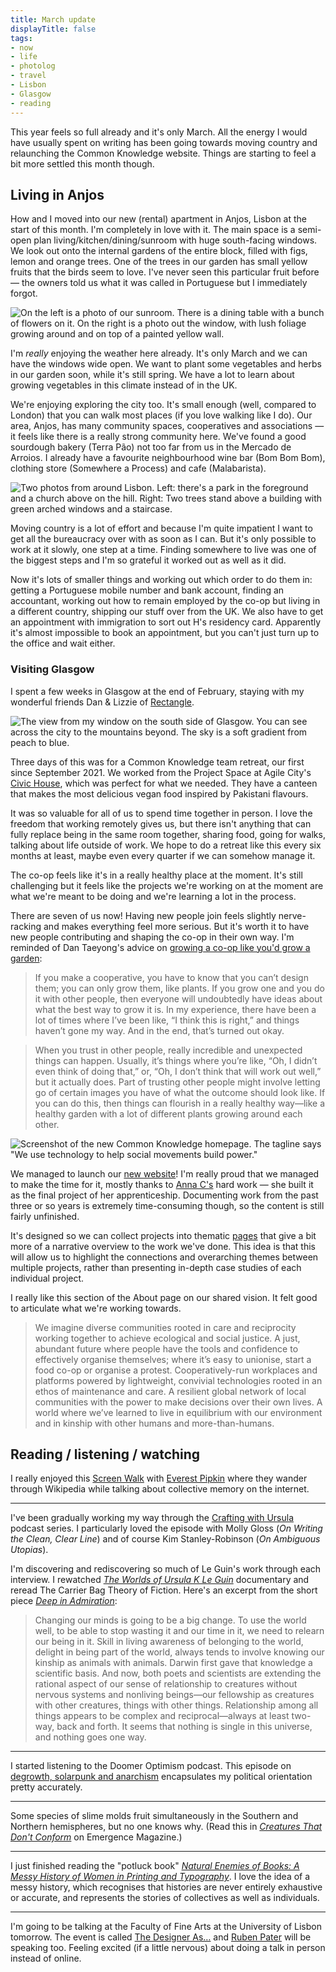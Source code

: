```yaml
---
title: March update
displayTitle: false
tags: 
- now
- life
- photolog
- travel
- Lisbon
- Glasgow
- reading
---
```


This year feels so full already and it's only March. All the energy I would have usually spent on writing has been going towards moving country and relaunching the Common Knowledge website. Things are starting to feel a bit more settled this month though.

## Living in Anjos

How and I moved into our new (rental) apartment in Anjos, Lisbon at the start of this month. I'm completely in love with it. The main space is a semi-open plan living/kitchen/dining/sunroom with huge south-facing windows. We look out onto the internal gardens of the entire block, filled with figs, lemon and orange trees. One of the trees in our garden has small yellow fruits that the birds seem to love. I've never seen this particular fruit before — the owners told us what it was called in Portuguese but I immediately forgot.

![On the left is a photo of our sunroom. There is a dining table with a bunch of flowers on it. On the right is a photo out the window, with lush foliage growing around and on top of a painted yellow wall.](https://d2w9rnfcy7mm78.cloudfront.net/20832201/original_8c935fb980c93f8fd5121e9e600d3f0f.jpg?1678652427?bc=0)

I'm *really* enjoying the weather here already. It's only March and we can have the windows wide open. We want to plant some vegetables and herbs in our garden soon, while it's still spring. We have a lot to learn about growing vegetables in this climate instead of in the UK.

We're enjoying exploring the city too. It's small enough (well, compared to London) that you can walk most places (if you love walking like I do). Our area, Anjos, has many community spaces, cooperatives and associations — it feels like there is a really strong community here. We've found a good sourdough bakery (Terra Pão) not too far from us in the Mercado de Arroios. I already have a favourite neighbourhood wine bar (Bom Bom Bom), clothing store (Somewhere a Process) and cafe (Malabarista).

![Two photos from around Lisbon. Left: there's a park in the foreground and a church above on the hill. Right: Two trees stand above a building with green arched windows and a staircase.](https://d2w9rnfcy7mm78.cloudfront.net/20832201/original_8c935fb980c93f8fd5121e9e600d3f0f.jpg?1678652427?bc=0)

Moving country is a lot of effort and because I'm quite impatient I want to get all the bureaucracy over with as soon as I can. But it's only possible to work at it slowly, one step at a time. Finding somewhere to live was one of the biggest steps and I'm so grateful it worked out as well as it did.

Now it's lots of smaller things and working out which order to do them in: getting a Portuguese mobile number and bank account, finding an accountant, working out how to remain employed by the co-op but living in a different country, shipping our stuff over from the UK. We also have to get an appointment with immigration to sort out H's residency card. Apparently it's almost impossible to book an appointment, but you can't just turn up to the office and wait either.

### Visiting Glasgow

I spent a few weeks in Glasgow at the end of February, staying with my wonderful friends Dan & Lizzie of [Rectangle](https://rectangle.design/).

![The view from my window on the south side of Glasgow. You can see across the city to the mountains beyond. The sky is a soft gradient from peach to blue.](https://d2w9rnfcy7mm78.cloudfront.net/20832205/original_eb8dd5626800367e1e53111d96964767.jpg?1678652433?bc=0)

Three days of this was for a Common Knowledge team retreat, our first since September 2021. We worked from the Project Space at Agile City's [Civic House](https://agile-city.com/building/civic-house/), which was perfect for what we needed. They have a canteen that makes the most delicious vegan food inspired by Pakistani flavours.

It was so valuable for all of us to spend time together in person. I love the freedom that working remotely gives us, but there isn't anything that can fully replace being in the same room together, sharing food, going for walks, talking about life outside of work. We hope to do a retreat like this every six months at least, maybe even every quarter if we can somehow manage it.

The co-op feels like it's in a really healthy place at the moment. It's still challenging but it feels like the projects we're working on at the moment are what we're meant to be doing and we're learning a lot in the process.

There are seven of us now! Having new people join feels slightly nerve-racking and makes everything feel more serious. But it's worth it to have new people contributing and shaping the co-op in their own way. I'm reminded of Dan Taeyong's advice on [growing a co-op like you'd grow a garden](https://thecreativeindependent.com/people/designer-architect-teacher-and-learner-dan-taeyoung-on-growing-a-cooperative-like-youd-grow-a-garden/):

> If you make a cooperative, you have to know that you can’t design them; you can only grow them, like plants. If you grow one and you do it with other people, then everyone will undoubtedly have ideas about what the best way to grow it is. In my experience, there have been a lot of times where I’ve been like, “I think this is right,” and things haven’t gone my way. And in the end, that’s turned out okay.

> When you trust in other people, really incredible and unexpected things can happen. Usually, it’s things where you’re like, “Oh, I didn’t even think of doing that,” or, “Oh, I don’t think that will work out well,” but it actually does. Part of trusting other people might involve letting go of certain images you have of what the outcome should look like. If you can do this, then things can flourish in a really healthy way—like a healthy garden with a lot of different plants growing around each other.

![Screenshot of the new Common Knowledge homepage. The tagline says "We use technology to help social movements build power."](https://d2w9rnfcy7mm78.cloudfront.net/20832386/original_841e8d4e36000468431a7f7b483504e8.jpg?1678653110?bc=0)

We managed to launch our [new website](https://commonknowledge.coop/)! I'm really proud that we managed to make the time for it, mostly thanks to [Anna C's](https://www.annacunnane.co.uk/) hard work — she built it as the final project of her apprenticeship. Documenting work from the past three or so years is extremely time-consuming though, so the content is still fairly unfinished.

It's designed so we can collect projects into thematic [pages](https://commonknowledge.coop/services/design-development/) that give a bit more of a narrative overview to the work we've done. This idea is that this will allow us to highlight the connections and overarching themes between multiple projects, rather than presenting in-depth case studies of each individual project.

I really like this section of the About page on our shared vision. It felt good to articulate what we're working towards.

> We imagine diverse communities rooted in care and reciprocity working together to achieve ecological and social justice. A just, abundant future where people have the tools and confidence to effectively organise themselves; where it’s easy to unionise, start a food co-op or organise a protest. Cooperatively-run workplaces and platforms powered by lightweight, convivial technologies rooted in an ethos of maintenance and care. A resilient global network of local communities with the power to make decisions over their own lives. A world where we’ve learned to live in equilibrium with our environment and in kinship with other humans and more-than-humans.

## Reading / listening / watching

I really enjoyed this [Screen Walk](https://www.youtube.com/watch?v=ZzixlNXft9w&ab_channel=ScreenWalks) with [Everest Pipkin](https://everest-pipkin.com/) where they wander through Wikipedia while talking about collective memory on the internet.

---

I've been gradually working my way through the [Crafting with Ursula](https://tinhouse.com/th_podcast_cat/crafting-with-ursula/) podcast series. I particularly loved the episode with Molly Gloss (*On Writing the Clean, Clear Line*) and of course Kim Stanley-Robinson (*On Ambiguous Utopias*). 

I'm discovering and rediscovering so much of Le Guin's work through each interview. I rewatched [*The Worlds of Ursula K Le Guin*](https://worldsofukl.com/) documentary and reread The Carrier Bag Theory of Fiction. Here's an excerpt from the short piece [*Deep in Admiration*](http://artandcrap.com/ensayos/ursula-k-le-guin-deep-in-admiration/):

> Changing our minds is going to be a big change. To use the world well, to be able to stop wasting it and our time in it, we need to relearn our being in it. Skill in living awareness of belonging to the world, delight in being part of the world, always tends to involve knowing our kinship as animals with animals. Darwin first gave that knowledge a scientific basis. And now, both poets and scientists are extending the rational aspect of our sense of relationship to creatures without nervous systems and nonliving beings—our fellowship as creatures with other creatures, things with other things. Relationship among all things appears to be complex and reciprocal—always at least two-way, back and forth. It seems that nothing is single in this universe, and nothing goes one way.

---

I started listening to the Doomer Optimism podcast. This episode on [degrowth, solarpunk and anarchism](https://podcasters.spotify.com/pod/show/doomer-optimism/episodes/DO-118---Anarchism--Solar-Punk--and-Degrowth-with-Andrew-e1v38b8/a-a9bl2qm) encapsulates my political orientation pretty accurately.

---

Some species of slime molds fruit simultaneously in the Southern and Northern hemispheres, but no one knows why. (Read this in [*Creatures That Don't Conform*](https://emergencemagazine.org/essay/creatures-that-dont-conform/) on Emergence Magazine.)

---

I just finished reading the "potluck book" [*Natural Enemies of Books: A Messy History of Women in Printing and Typography*](https://occasionalpapers.org/product/the-natural-enemies-of-books/). I love the idea of a messy history, which recognises that histories are never entirely exhaustive or accurate, and represents the stories of collectives as well as individuals.

---

I'm going to be talking at the Faculty of Fine Arts at the University of Lisbon tomorrow. The event is called [The Designer As…](https://www.belasartes.ulisboa.pt/en/aula-aberta-dciv-the-designer-as/) and [Ruben Pater](https://www.untold-stories.net/) will be speaking too. Feeling excited (if a little nervous) about doing a talk in person instead of online.